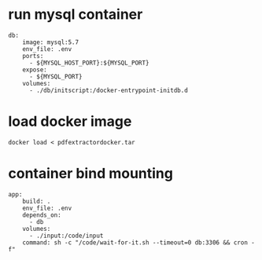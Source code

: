 # run mysql container
```
db:
    image: mysql:5.7
    env_file: .env
    ports:
      - ${MYSQL_HOST_PORT}:${MYSQL_PORT}
    expose:
      - ${MYSQL_PORT}
    volumes:
      - ./db/initscript:/docker-entrypoint-initdb.d 

```
# load docker image
``` 
docker load < pdfextractordocker.tar
```
# container bind mounting
```
app:
    build: .
    env_file: .env
    depends_on:
      - db
    volumes:
      - ./input:/code/input
    command: sh -c "/code/wait-for-it.sh --timeout=0 db:3306 && cron -f"
```

    
